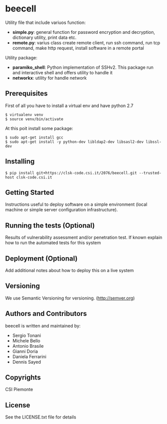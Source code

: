 # beecell
Utility file that include variuos function:
- __simple.py__: general function for password encryption and decryption, dictionary utility, print data etc.
- __remote.py__: varius class create remote client, run ssh command, run tcp command, make http request, install software in a remote portal

Utility package:
- __paramiko_shell__: Python implementation of SSHv2. This package run and interactive shell and offers utility to handle it
- __networkx__: utility for handle  network 

## Prerequisites
First of all you have to install a virtual env and have python 2.7

```
$ virtualenv venv
$ source venv/bin/activate
```

At this poit install some package:

```
$ sudo apt-get install gcc
$ sudo apt-get install -y python-dev libldap2-dev libsasl2-dev libssl-dev
```

## Installing

```
$ pip install git+https://clsk-code.csi.it/2076/beecell.git --trusted-host clsk-code.csi.it
```

## Getting Started
Instructions useful to deploy software on a simple environment (local machine or simple server configuration infrastructure).

## Running the tests (Optional)
Results of vulnerability assessment and/or penetration test. If known explain how to run the automated tests for this system


## Deployment (Optional)
Add additional notes about how to deploy this on a live system

## Versioning
We use Semantic Versioning for versioning. (http://semver.org)

## Authors and Contributors
beecell is written and maintained by: 

* Sergio Tonani
* Michele Bello
* Antonio Brasile
* Gianni Doria
* Daniela Ferrarini
* Dennis Sayed

## Copyrights
CSI Piemonte

## License
See the LICENSE.txt file for details
